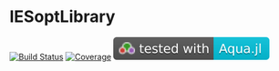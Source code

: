 # IESoptLibrary

[![Build Status](https://github.com/ait-energy/IESoptLibrary.jl/actions/workflows/CI.yml/badge.svg?branch=main)](https://github.com/ait-energy/IESoptLibrary.jl/actions/workflows/CI.yml?query=branch%3Amain)
[![Coverage](https://codecov.io/gh/ait-energy/IESoptLibrary.jl/branch/main/graph/badge.svg)](https://codecov.io/gh/ait-energy/IESoptLibrary.jl)
[![Aqua](https://raw.githubusercontent.com/JuliaTesting/Aqua.jl/master/badge.svg)](https://github.com/JuliaTesting/Aqua.jl)
